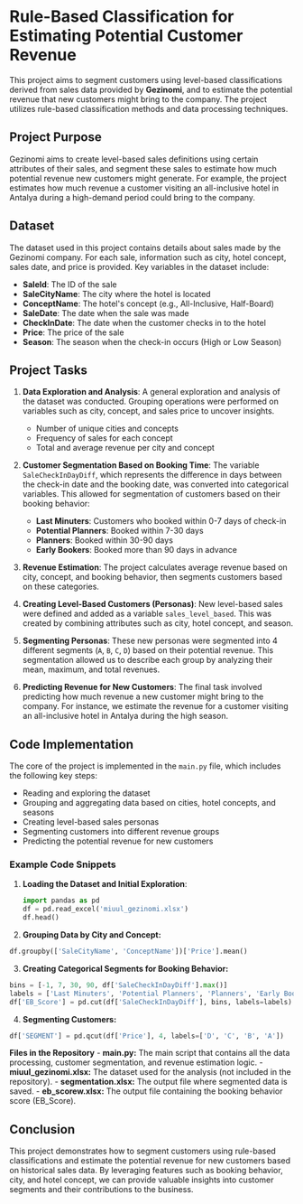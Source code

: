 # Rule-Based Classification for Estimating Potential Customer Revenue

This project aims to segment customers using level-based classifications derived from sales data provided by **Gezinomi**, and to estimate the potential revenue that new customers might bring to the company. The project utilizes rule-based classification methods and data processing techniques.

## Project Purpose

Gezinomi aims to create level-based sales definitions using certain attributes of their sales, and segment these sales to estimate how much potential revenue new customers might generate. For example, the project estimates how much revenue a customer visiting an all-inclusive hotel in Antalya during a high-demand period could bring to the company.

## Dataset

The dataset used in this project contains details about sales made by the Gezinomi company. For each sale, information such as city, hotel concept, sales date, and price is provided. Key variables in the dataset include:

- **SaleId**: The ID of the sale
- **SaleCityName**: The city where the hotel is located
- **ConceptName**: The hotel's concept (e.g., All-Inclusive, Half-Board)
- **SaleDate**: The date when the sale was made
- **CheckInDate**: The date when the customer checks in to the hotel
- **Price**: The price of the sale
- **Season**: The season when the check-in occurs (High or Low Season)

## Project Tasks

1. **Data Exploration and Analysis**: A general exploration and analysis of the dataset was conducted. Grouping operations were performed on variables such as city, concept, and sales price to uncover insights.
   - Number of unique cities and concepts
   - Frequency of sales for each concept
   - Total and average revenue per city and concept

2. **Customer Segmentation Based on Booking Time**: The variable `SaleCheckInDayDiff`, which represents the difference in days between the check-in date and the booking date, was converted into categorical variables. This allowed for segmentation of customers based on their booking behavior:
   - **Last Minuters**: Customers who booked within 0-7 days of check-in
   - **Potential Planners**: Booked within 7-30 days
   - **Planners**: Booked within 30-90 days
   - **Early Bookers**: Booked more than 90 days in advance

3. **Revenue Estimation**: The project calculates average revenue based on city, concept, and booking behavior, then segments customers based on these categories.

4. **Creating Level-Based Customers (Personas)**: New level-based sales were defined and added as a variable `sales_level_based`. This was created by combining attributes such as city, hotel concept, and season.

5. **Segmenting Personas**: These new personas were segmented into 4 different segments (`A`, `B`, `C`, `D`) based on their potential revenue. This segmentation allowed us to describe each group by analyzing their mean, maximum, and total revenues.

6. **Predicting Revenue for New Customers**: The final task involved predicting how much revenue a new customer might bring to the company. For instance, we estimate the revenue for a customer visiting an all-inclusive hotel in Antalya during the high season.

## Code Implementation

The core of the project is implemented in the `main.py` file, which includes the following key steps:

- Reading and exploring the dataset
- Grouping and aggregating data based on cities, hotel concepts, and seasons
- Creating level-based sales personas
- Segmenting customers into different revenue groups
- Predicting the potential revenue for new customers

### Example Code Snippets

1. **Loading the Dataset and Initial Exploration**:
   ```python
   import pandas as pd
   df = pd.read_excel('miuul_gezinomi.xlsx')
   df.head()
   ```

2. **Grouping Data by City and Concept:**

```python
df.groupby(['SaleCityName', 'ConceptName'])['Price'].mean()
```

3. **Creating Categorical Segments for Booking Behavior:**

```python
bins = [-1, 7, 30, 90, df['SaleCheckInDayDiff'].max()]
labels = ['Last Minuters', 'Potential Planners', 'Planners', 'Early Bookers']
df['EB_Score'] = pd.cut(df['SaleCheckInDayDiff'], bins, labels=labels)
```

4. **Segmenting Customers:**

```python
df['SEGMENT'] = pd.qcut(df['Price'], 4, labels=['D', 'C', 'B', 'A'])
```

**Files in the Repository**
    - **main.py:** The main script that contains all the data processing, customer segmentation, and revenue estimation logic.
    - **miuul_gezinomi.xlsx:** The dataset used for the analysis (not included in the repository).
    - **segmentation.xlsx:** The output file where segmented data is saved.
    - **eb_scorew.xlsx:** The output file containing the booking behavior score (EB_Score).
## Conclusion
This project demonstrates how to segment customers using rule-based classifications and estimate the potential revenue for new customers based on historical sales data. By leveraging features such as booking behavior, city, and hotel concept, we can provide valuable insights into customer segments and their contributions to the business.
